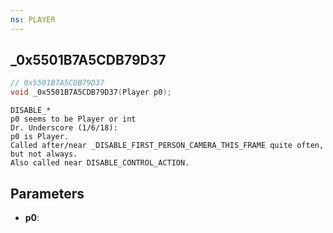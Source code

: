 ```yaml
---
ns: PLAYER
---
```

## _0x5501B7A5CDB79D37

```c
// 0x5501B7A5CDB79D37
void _0x5501B7A5CDB79D37(Player p0);
```

```
DISABLE_*  
p0 seems to be Player or int  
Dr. Underscore (1/6/18):  
p0 is Player.  
Called after/near _DISABLE_FIRST_PERSON_CAMERA_THIS_FRAME quite often, but not always.  
Also called near DISABLE_CONTROL_ACTION.  
```

## Parameters
* **p0**: 

